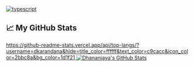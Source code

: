 [![typescript](https://img.shields.io/badge/TypeScript-Fan-FAC151.svg?logo=typescript&logoWidth=20)](https://github.com/dkarandana)

## &#x1f4c8; My GitHub Stats
<a href="https://github.com/dkarandana">
https://github-readme-stats.vercel.app/api/top-langs/?username=dkarandana&hide=title_color=ffffff&text_color=c9cacc&icon_color=2bbc8a&bg_color=1d1f21
</a>

<a href="https://github.com/dkarandana">
  <img align="center" src="https://github-readme-stats.vercel.app/api?username=dkarandana&show_icons=true&line_height=27&count_private=true&title_color=ffffff&text_color=c9cacc&icon_color=2bbc8a&bg_color=1d1f21" alt="Dhananjaya's GitHub Stats" />
</a>